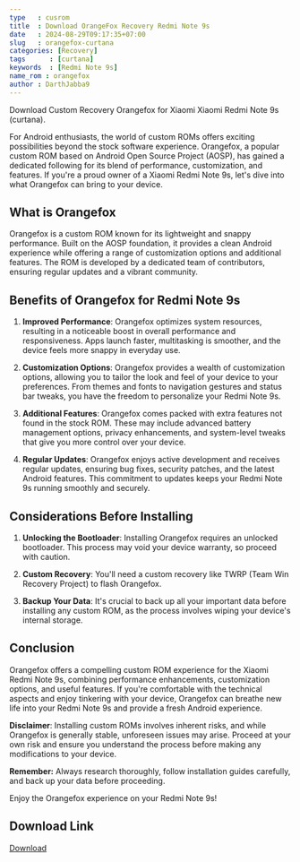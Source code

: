 ```yaml
---
type   : cusrom
title  : Download OrangeFox Recovery Redmi Note 9s
date   : 2024-08-29T09:17:35+07:00
slug   : orangefox-curtana
categories: [Recovery]
tags      : [curtana]
keywords  : [Redmi Note 9s]
name_rom : orangefox
author : DarthJabba9
---
```


Download Custom Recovery Orangefox for Xiaomi Xiaomi Redmi Note 9s (curtana).

For Android enthusiasts, the world of custom ROMs offers exciting possibilities beyond the stock software experience.  Orangefox, a popular custom ROM based on Android Open Source Project (AOSP), has gained a dedicated following for its blend of performance, customization, and features.  If you're a proud owner of a Xiaomi Redmi Note 9s, let's dive into what Orangefox can bring to your device.

## What is Orangefox

Orangefox is a custom ROM known for its lightweight and snappy performance. Built on the AOSP foundation, it provides a clean Android experience while offering a range of customization options and additional features.  The ROM is developed by a dedicated team of contributors, ensuring regular updates and a vibrant community.

## Benefits of Orangefox for Redmi Note 9s

1. **Improved Performance**: Orangefox optimizes system resources, resulting in a noticeable boost in overall performance and responsiveness. Apps launch faster, multitasking is smoother, and the device feels more snappy in everyday use.

2. **Customization Options**: Orangefox provides a wealth of customization options, allowing you to tailor the look and feel of your device to your preferences. From themes and fonts to navigation gestures and status bar tweaks, you have the freedom to personalize your Redmi Note 9s.

3. **Additional Features**: Orangefox comes packed with extra features not found in the stock ROM.  These may include advanced battery management options, privacy enhancements, and system-level tweaks that give you more control over your device.

4. **Regular Updates**: Orangefox enjoys active development and receives regular updates, ensuring bug fixes, security patches, and the latest Android features.  This commitment to updates keeps your Redmi Note 9s running smoothly and securely.

## Considerations Before Installing

1. **Unlocking the Bootloader**:  Installing Orangefox requires an unlocked bootloader.  This process may void your device warranty, so proceed with caution.

2. **Custom Recovery**: You'll need a custom recovery like TWRP (Team Win Recovery Project) to flash Orangefox.

3. **Backup Your Data**: It's crucial to back up all your important data before installing any custom ROM, as the process involves wiping your device's internal storage.

## Conclusion

Orangefox offers a compelling custom ROM experience for the Xiaomi Redmi Note 9s, combining performance enhancements, customization options, and useful features.  If you're comfortable with the technical aspects and enjoy tinkering with your device, Orangefox can breathe new life into your Redmi Note 9s and provide a fresh Android experience.

**Disclaimer**:  Installing custom ROMs involves inherent risks, and while Orangefox is generally stable, unforeseen issues may arise. Proceed at your own risk and ensure you understand the process before making any modifications to your device.

**Remember:** Always research thoroughly, follow installation guides carefully, and back up your data before proceeding.

Enjoy the Orangefox experience on your Redmi Note 9s! 


## Download Link
[Download](https://orangefox.download/device/curtana)


